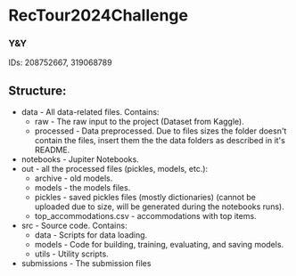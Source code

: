 # RecTour2024Challenge

### Y&Y
IDs: 208752667, 319068789

## Structure:
* data - All data-related files. Contains:
    * raw - The raw input to the project (Dataset from Kaggle).
    * processed - Data preprocessed.
    Due to files sizes the folder doesn't contain the files, insert them the the data folders as described in it's README.
* notebooks - Jupiter Notebooks.
* out - all the processed files (pickles, models, etc.):
    * archive - old models.
    * models - the models files.
    * pickles - saved pickles files (mostly dictionaries) (cannot be uploaded due to size, will be generated during the notebooks runs).
    * top_accommodations.csv - accommodations with top items.
* src - Source code. Contains:
    * data - Scripts for data loading.
    * models - Code for building, training, evaluating, and saving models.
    * utils - Utility scripts.
* submissions - The submission files